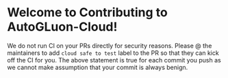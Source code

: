 # Welcome to Contributing to AutoGLuon-Cloud!
We do not run CI on your PRs directly for security reasons.
Please @ the maintainers to add `cloud safe to test` label to the PR so that they can kick off the CI for you.
The above statement is true for each commit you push as we cannot make assumption that your commit is always benign.
